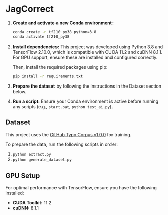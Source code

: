 # JagCorrect

1.  **Create and activate a new Conda environment:**
    ```bash
    conda create -n tf210_py38 python=3.8
    conda activate tf210_py38
    ```

2.  **Install dependencies:**
    This project was developed using Python 3.8 and TensorFlow 2.10.0, which is compatible with CUDA 11.2 and cuDNN 8.1.1. For GPU support, ensure these are installed and configured correctly.

    Then, install the required packages using pip:
    ```bash
    pip install -r requirements.txt
    ```

3.  **Prepare the dataset** by following the instructions in the Dataset section below.

4.  **Run a script:** Ensure your Conda environment is active before running any scripts (e.g., `start.bat`, `python test_ai.py`).

## Dataset

This project uses the [GitHub Typo Corpus v1.0.0](https://github.com/mhagiwara/github-typo-corpus) for training.

To prepare the data, run the following scripts in order:
1. `python extract.py`
2. `python generate_dataset.py`

## GPU Setup

For optimal performance with TensorFlow, ensure you have the following installed:
*   **CUDA Toolkit:** 11.2
*   **cuDNN:** 8.1.1
